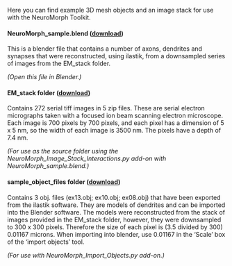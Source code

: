 Here you can find example 3D mesh objects and an image stack for use with the NeuroMorph Toolkit.


#### NeuroMorph_sample.blend  ([download](http://dstats.net/download/http://github.com/ajorstad/NeuroMorph/raw/master/NeuroMorph_Datasets/NeuroMorph_sample.blend))
This is a blender file that contains a number of axons, dendrites and synapses that were reconstructed, using 
ilastik, from a downsampled series of images from the EM_stack folder.

*(Open this file in Blender.)*


#### EM_stack folder  ([download](http://dstats.net/download/http://github.com/ajorstad/NeuroMorph/tree/master/NeuroMorph_Datasets/EM_stack))
Contains 272 serial tiff images in 5 zip files. These are serial electron micrographs taken with a focused ion beam scanning electron microscope. Each image is 700 pixels by 700 pixels, and each pixel has a dimension of 5 x 5 nm, so the width of each image is 3500 nm.  The pixels have a depth of 7.4 nm.

*(For use as the source folder using the NeuroMorph_Image_Stack_Interactions.py add-on with NeuroMorph_sample.blend.)*


#### sample_object_files folder  ([download](http://dstats.net/download/http://github.com/ajorstad/NeuroMorph/raw/master/NeuroMorph_Datasets/sample_object_files.zip))
Contains 3 obj. files (ex13.obj; ex10.obj; ex08.obj) that have been exported from the ilastik software. They are models of dendrites and can be imported 
into the Blender software. The models were reconstructed from the stack of images provided in the EM_stack folder, however, they were downsampled to 
300 x 300 pixels. Therefore the size of each pixel is (3.5 divided by 300) 0.01167 microns. When importing into blender, use 0.01167 in the ‘Scale’ box 
of the ‘import objects’ tool.

*(For use with NeuroMorph_Import_Objects.py add-on.)*
